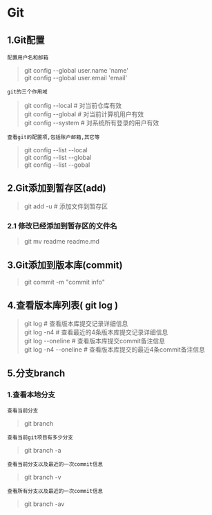 # Git
## 1.Git配置
`配置用户名和邮箱`
> git config --global user.name 'name'  
> git config --global user.email 'email'  

`git的三个作用域`
> git config --local   # 对当前仓库有效  
> git config --global  # 对当前计算机用户有效  
> git config --system  # 对系统所有登录的用户有效  

`查看git的配置项,包括账户邮箱,其它等`
> git config --list --local  
> git config --list --global  
> git config --list --gobal  

## 2.Git添加到暂存区(add)
> git add -u  # 添加文件到暂存区

### 2.1 修改已经添加到暂存区的文件名
> git mv readme readme.md  



## 3.Git添加到版本库(commit)
> git commit -m "commit info"  

## 4.查看版本库列表( git log )
> git log # 查看版本库提交记录详细信息  
> git log -n4 # 查看最近的4条版本库提交记录详细信息  
> git log --oneline # 查看版本库提交commit备注信息  
> git log -n4 --oneline # 查看版本库提交的最近4条commit备注信息  

## 5.分支branch
### 1.查看本地分支
`查看当前分支`
> git branch  

`查看当前git项目有多少分支`
> git branch -a  

`查看当前分支以及最近的一次commit信息`
> git branch -v  

`查看所有分支以及最近的一次commit信息`
> git branch -av  


